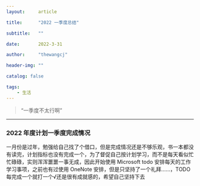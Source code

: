 ```yaml
---
layout:     article

title:      "2022 一季度总结"

subtitle:   ""

date:       2022-3-31

author:     "thewangcj"

header-img: ""

catalog: false

tags:
    - 生活
---
```


> “一季度不太行啊”

------

<!--more-->

### 2022 年度计划一季度完成情况
一月份是过年，勉强给自己找了个借口，但是完成情况还是不够乐观，书一本都没有读完，计划指标也没有完成一个，为了督促自己按计划学习，而不是每天看似忙忙碌碌，实则浑浑噩噩一事无成，因此开始使用 Microsoft todo 安排每天的工作学习事项，之前也有过使用 OneNote 安排，但是只坚持了一个礼拜……，TODO 每完成一个就打一个√还是很有成就感的，希望自己坚持下去
